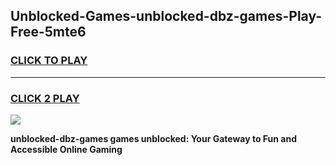 
## Unblocked-Games-unblocked-dbz-games-Play-Free-5mte6
<h3>
<a href="https://premium76.site?title=unblocked-dbz-games&ref=18A">CLICK TO PLAY</a></h3>
<hr>

<h3>
<a href="https://premium76.site?title=unblocked-dbz-games&ref=18A">CLICK 2 PLAY</a>
  
</h3>

<a href="https://premium76.site?title=unblocked-dbz-games&ref=18A"><img src="https://clearcache.store/games.png"></a>


**unblocked-dbz-games games unblocked: Your Gateway to Fun and Accessible Online Gaming**
